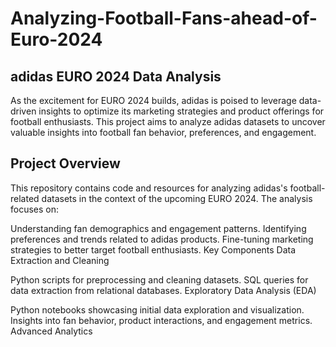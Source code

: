 # Analyzing-Football-Fans-ahead-of-Euro-2024


## adidas EURO 2024 Data Analysis
As the excitement for EURO 2024 builds, adidas is poised to leverage data-driven insights to optimize its marketing strategies and product offerings for football enthusiasts. This project aims to analyze adidas datasets to uncover valuable insights into football fan behavior, preferences, and engagement.

## Project Overview
This repository contains code and resources for analyzing adidas's football-related datasets in the context of the upcoming EURO 2024. The analysis focuses on:

Understanding fan demographics and engagement patterns.
Identifying preferences and trends related to adidas products.
Fine-tuning marketing strategies to better target football enthusiasts.
Key Components
Data Extraction and Cleaning

Python scripts for preprocessing and cleaning datasets.
SQL queries for data extraction from relational databases.
Exploratory Data Analysis (EDA)

Python notebooks showcasing initial data exploration and visualization.
Insights into fan behavior, product interactions, and engagement metrics.
Advanced Analytics


